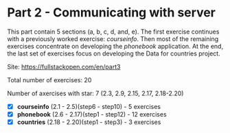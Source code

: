 # Part 2 - Communicating with server

This part contain 5 sections (a, b, c, d, and, e). The first exercise continues with a previously worked exercise: *courseinfo*. Then most of the remaining exercises concentrate on developing the *phonebook* application. At the end, the last set of exercises focus on developing the Data for countries project.

Site: https://fullstackopen.com/en/part3

Total number of exercises: 20

Number of axercises with star: 7 (2.3, 2.9, 2.15, 2.17, 2.18-2.20)


- [x] **courseinfo** (2.1 - 2.5)(step6 - step10) - 5 exercises
- [x] **phonebook** (2.6 - 2.17)(step1 - step12) - 12 exercises
- [x] **countries** (2.18 - 2.20)(step1 - step3) - 3 exercises
